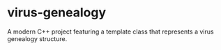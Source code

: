 # virus-genealogy
A modern C++ project featuring a template class that represents a virus genealogy structure.
